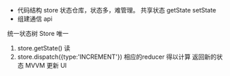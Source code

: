 - 代码结构
  store
    状态仓库，状态多，难管理。
   共享状态 getState setState
- 组建通信
  api

统一状态树 Store 唯一
1. store.getState() 读
2. store.dispatch({type:'INCREMENT'}) 相应的reducer 得以计算 返回新的状态
  MVVM 更新 UI